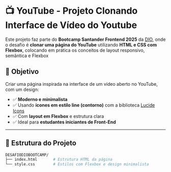 # 📺 YouTube  - Projeto Clonando Interface de Vídeo do Youtube

Este projeto faz parte do **Bootcamp Santander Frontend 2025** da [DIO](https://www.dio.me/), onde o desafio é **clonar uma página do YouTube** utilizando **HTML e CSS com Flexbox**, colocando em prática os conceitos de layout responsivo, semântica e Flexbox

## 🎯 Objetivo

Criar uma página inspirada na interface de um vídeo aberto no YouTube, com um design:

- ✅ **Moderno e minimalista**
- ✅ Usando **ícones em estilo line (contorno)** com a biblioteca [Lucide Icons](https://lucide.dev/)
- ✅ Com **layout em Flexbox** e estrutura clara
- ✅ Ideal para **estudantes iniciantes de Front-End**

---

## 📂 Estrutura do Projeto

```bash
DESAFIODIOBOOTCAMP/
├── index.html       # Estrutura HTML da página
└── style.css        # Estilos com Flexbox e design minimalista
